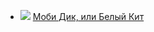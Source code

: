 * ![](/books/adv_maritime/Герман%20Мелвилл/Моби%20Дик,%20или%20Белый%20Кит.jpg) [Моби Дик, или Белый Кит](/books/adv_maritime/Герман%20Мелвилл/Моби%20Дик,%20или%20Белый%20Кит)